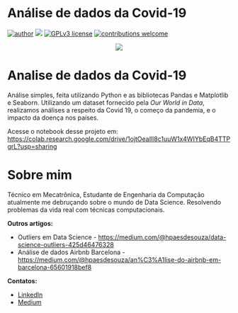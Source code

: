 # Análise de dados da Covid-19

[![author](https://img.shields.io/badge/author-henriquepaes-red.svg)](https://www.linkedin.com/in/) [![](https://img.shields.io/badge/python-3.7+-blue.svg)](https://www.python.org/downloads/release/python-365/) [![GPLv3 license](https://img.shields.io/badge/License-GPLv3-blue.svg)](http://perso.crans.org/besson/LICENSE.html) [![contributions welcome](https://img.shields.io/badge/contributions-welcome-brightgreen.svg?style=flat)](https://github.com/henriquepaes1)


<p align="center">
  <img src="https://images.unsplash.com/photo-1585222515068-7201a72c4181?ixid=MnwxMjA3fDB8MHxzZWFyY2h8Mnx8Y292aWQxOXxlbnwwfHwwfHw%3D&ixlib=rb-1.2.1&auto=format&fit=crop&w=500&q=60">
</p>

# Analise de dados da Covid-19
Análise simples, feita utilizando Python e as bibliotecas Pandas e Matplotlib e Seaborn. Utilizando um dataset fornecido pela *Our World in Data*, realizamos análises a respeito da Covid 19, o começo da pandemia, e o impacto da doença nos países. 

Acesse o notebook desse projeto em: https://colab.research.google.com/drive/1ojtOeallI8c1uuW1x4WIYbEqB4TTPgrL?usp=sharing

# Sobre mim
Técnico em Mecatrônica, Estudante de Engenharia da Computação atualmente me debruçando sobre o mundo de Data Science. Resolvendo problemas da vida real com técnicas computacionais.


**Outros artigos:**
* Outliers em Data Science - https://medium.com/@hpaesdesouza/data-science-outliers-425d46476328
* Análise de dados Airbnb Barcelona - https://medium.com/@hpaesdesouza/an%C3%A1lise-do-airbnb-em-barcelona-65601918bef8

**Contatos:**
* [LinkedIn](www.linkedin.com/in/henriquepaes1)
* [Medium](https://medium.com/@hpaesdesouza)
